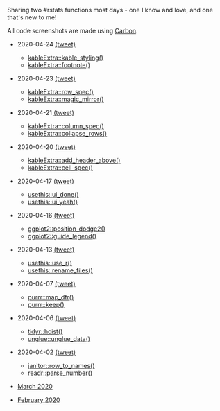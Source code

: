 Sharing two #rstats functions most days - one I know and love, and one that's new to me!

All code screenshots are made using [Carbon](https://carbon.now.sh/).

* 2020-04-24 [(tweet)](https://twitter.com/sharlagelfand/status/1253778948015742978)
    * [kableExtra::kable_styling()](https://github.com/sharlagelfand/twofunctionsmostdays/tree/master/2020/04/24#kableExtrakable_styling---i-know-this-one)
    * [kableExtra::footnote()](https://github.com/sharlagelfand/twofunctionsmostdays/tree/master/2020/04/24#kableExtrafootnote---new-to-me)
* 2020-04-23 [(tweet)](https://twitter.com/sharlagelfand/status/1253401459061919745)
    * [kableExtra::row_spec()](https://github.com/sharlagelfand/twofunctionsmostdays/tree/master/2020/04/23#kableExtrarow_spec---i-know-this-one)
    * [kableExtra::magic_mirror()](https://github.com/sharlagelfand/twofunctionsmostdays/tree/master/2020/04/23#kableExtramagic_mirror---new-to-me)
* 2020-04-21 [(tweet)](https://twitter.com/sharlagelfand/status/1252706670897217541)
    * [kableExtra::column_spec()](https://github.com/sharlagelfand/twofunctionsmostdays/tree/master/2020/04/21#kableExtracolumn_spec---i-know-this-one)
    * [kableExtra::collapse_rows()](https://github.com/sharlagelfand/twofunctionsmostdays/tree/master/2020/04/21#kableExtracollapse_rows---new-to-me)
* 2020-04-20 [(tweet)](https://twitter.com/sharlagelfand/status/1252335691754876930)
    * [kableExtra::add_header_above()](https://github.com/sharlagelfand/twofunctionsmostdays/tree/master/2020/04/20#kableExtraadd_header_above---i-know-this-one)
    * [kableExtra::cell_spec()](https://github.com/sharlagelfand/twofunctionsmostdays/tree/master/2020/04/20#kableExtracell_spec---new-to-me)
* 2020-04-17 [(tweet)](https://twitter.com/sharlagelfand/status/1251248357290455042)
    * [usethis::ui_done()](https://github.com/sharlagelfand/twofunctionsmostdays/tree/master/2020/04/17#usethisui_done---i-know-this-one)
    * [usethis::ui_yeah()](https://github.com/sharlagelfand/twofunctionsmostdays/tree/master/2020/04/17#usethisui_yeah---new-to-me)
* 2020-04-16 [(tweet)](https://twitter.com/sharlagelfand/status/1250960095804035072)
    * [ggplot2::position_dodge2()](https://github.com/sharlagelfand/twofunctionsmostdays/tree/master/2020/04/16#ggplot2position_dodge2---i-know-this-one)
    * [ggplot2::guide_legend()](https://github.com/sharlagelfand/twofunctionsmostdays/tree/master/2020/04/16#ggplot2guide_legend---new-to-me)
* 2020-04-13 [(tweet)](https://twitter.com/sharlagelfand/status/1249728932955512833)
    * [usethis::use_r()](https://github.com/sharlagelfand/twofunctionsmostdays/tree/master/2020/04/13#usethisuse_r---i-know-this-one)
    * [usethis::rename_files()](https://github.com/sharlagelfand/twofunctionsmostdays/tree/master/2020/04/13#usethisrename_files---new-to-me)
* 2020-04-07 [(tweet)](https://twitter.com/sharlagelfand/status/1247630105796661259)
    * [purrr::map_dfr()](https://github.com/sharlagelfand/twofunctionsmostdays/tree/master/2020/04/07#purrrmap_dfr---i-know-this-one)
    * [purrr::keep()](https://github.com/sharlagelfand/twofunctionsmostdays/tree/master/2020/04/07#purrrkeep---new-to-me)
* 2020-04-06 [(tweet)](https://twitter.com/sharlagelfand/status/1247233768584294400)
    * [tidyr::hoist()](https://github.com/sharlagelfand/twofunctionsmostdays/tree/master/2020/04/06#tidyrhoist---i-know-this-one)
    * [unglue::unglue_data()](https://github.com/sharlagelfand/twofunctionsmostdays/tree/master/2020/04/06#unglueunglue_data---new-to-me)
* 2020-04-02 [(tweet)](https://twitter.com/sharlagelfand/status/1245871652862296064)
    * [janitor::row_to_names()](https://github.com/sharlagelfand/twofunctionsmostdays/tree/master/2020/04/02#janitorrow_to_names---i-know-this-one)
    * [readr::parse_number()](https://github.com/sharlagelfand/twofunctionsmostdays/tree/master/2020/04/02#readrparse_number---new-to-me)

* [March 2020](https://github.com/sharlagelfand/twofunctionsmostdays/tree/master/2020/03)
* [February 2020](https://github.com/sharlagelfand/twofunctionsmostdays/tree/master/2020/02)
